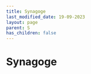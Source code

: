 ```yaml
---
title: Synagoge
last_modified_date: 19-09-2023
layout: page
parent: S
has_children: false
---
```


Synagoge
========


